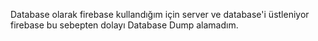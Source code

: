 Database olarak firebase kullandığım için server ve database'i üstleniyor firebase bu sebepten dolayı Database Dump alamadım.
